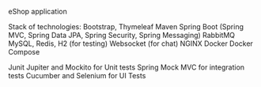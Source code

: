 eShop application

Stack of technologies:
Bootstrap, Thymeleaf
Maven
Spring Boot (Spring MVC, Spring Data JPA, Spring Security, Spring Messaging)
RabbitMQ
MySQL, Redis, H2 (for testing)
Websocket (for chat)
NGINX
Docker
Docker Compose

Junit Jupiter and Mockito for Unit tests
Spring Mock MVC for integration tests
Cucumber and Selenium for UI Tests


